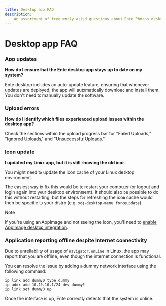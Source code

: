 ```yaml
---
title: Desktop app FAQ
description:
    An assortment of frequently asked questions about Ente Photos desktop app
---
```


# Desktop app FAQ

### App updates

**How do I ensure that the Ente desktop app stays up to date on my system?**

Ente desktop includes an auto-update feature, ensuring that whenever updates are
deployed, the app will automatically download and install them. You don't need
to manually update the software.

### Upload errors

**How do I identify which files experienced upload issues within the desktop
app?**

Check the sections within the upload progress bar for "Failed Uploads," "Ignored
Uploads," and "Unsuccessful Uploads."

### Icon update

**I updated my Linux app, but it is still showing the old icon**

You might need to update the icon cache of your Linux desktop environment.

The easiest way to fix this would be to restart your computer (or logout and
login again into your desktop environment). It should also be possible to do
this without restarting, but the steps for refreshing the icon cache would then
be specific to your distro (e.g. `xdg-desktop-menu forceupdate`).

> [!NOTE]
>
> If you're using an AppImage and not seeing the icon, you'll need to
> [enable AppImage desktop integration](/photos/troubleshooting/desktop-install/#appimage-desktop-integration).

### Application reporting offline despite Internet connectivity

Due to unreliability of usage of `navigator.onLine` in Linux, the app may report that you are offline, even though the internet connection is functional.

You can resolve the issue by adding a dummy network interface using the following command:

```shell
ip link add dummy0 type dummy
ip addr add 10.10.10.1/24 dev dummy0
ip link set dummy0 up
```

Once the interface is up, Ente correctly detects that the system is online.